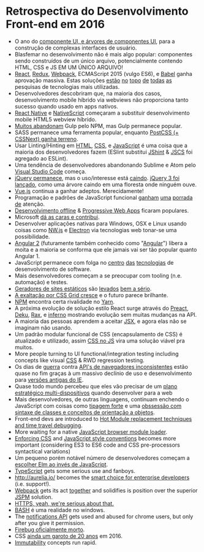 # Retrospectiva do Desenvolvimento Front-end em 2016

* O ano do [componente UI, e árvores de componentes UI](http://developer.telerik.com/featured/front-end-application-frameworks-component-architectures/), para a construção de complexas interfaces de usuário.
* Blasfemar no desenvolvimento não é mais algo popular: componentes sendo construídos de um único arquivo, potencialmente contendo HTML, CSS e JS EM UM ÚNICO ARQUIVO!
* [React](https://facebook.github.io/react/), [Redux](http://redux.js.org/), [Webpack](https://webpack.js.org/), ECMAScript 2015 (vulgo ES6), e [Babel](https://babeljs.io/) ganha aprovação massiva. Estas soluções [estão](http://stackoverflow.com/research/developer-survey-2016#technology-trending-tech-on-stack-overflow) [no](https://ashleynolan.co.uk/blog/frontend-tooling-survey-2016-results#js-bundlers) [topo](https://ashleynolan.co.uk/blog/frontend-tooling-survey-2016-results#js-framework-essential) [de](http://stateofjs.com/2016/frontend/) [todas](http://stateofjs.com/2016/flavors/) [as](http://stateofjs.com/2016/buildtools/) pesquisas de tecnologias mais utilizadas.
* Desenvolvedores descobriram que, na maioria dos casos, desenvolvimento mobile híbrido via webviews não proporciona tanto sucesso quando usado em apps nativos.
* [React Native](https://facebook.github.io/react-native/) e [NativeScript](https://www.nativescript.org/) começaram a substituir desenvolvimento mobile HTML5 webview híbrido.
* [Muitos abandonam](https://medium.freecodecamp.com/why-i-left-gulp-and-grunt-for-npm-scripts-3d6853dd22b8#.f9waa6mnx) Gulp pelo NPM, mas Gulp permanece popular.
* SASS permanece uma ferramenta popular, enquanto [PostCSS (+ CSSNext) ganha terreno](https://tylergaw.com/articles/sass-to-postcss).
* Usar Linting/Hinting em [HTML](http://htmlhint.com/), [CSS](http://stylelint.io/), e [JavaScript](http://eslint.org/) é uma coisa que
a maioria dos desenvolvedores fazem (ESlint substitui [JShint](http://jshint.com/) & [JSCS](http://jscs.info/) foi agregado ao ESLint).
* Uma tendência de desenvolvedores abandonando Sublime e Atom pelo [Visual Studio Code](https://code.visualstudio.com/) começa.
* [jQuery permanece](https://trends.builtwith.com/javascript), mas o uso/interesse está [caindo](https://www.google.com/trends/explore?q=jQuery). [jQuery 3 foi lançado](https://blog.jquery.com/2016/06/09/jquery-3-0-final-released/), como uma árvore caindo em uma floresta onde ninguém ouve.
* [Vue.js](https://vuejs.org/) continua a ganhar adeptos. Merecidamente!
* Programação e padrões de JavaScript funcional [ganham](https://www.manning.com/books/functional-programming-in-javascript) [uma](https://github.com/MostlyAdequate/mostly-adequate-guide) [porrada](https://github.com/getify/Functional-Light-JS) [de](https://www.youtube.com/channel/UCO1cgjhGzsSYb1rsB4bFe4Q) atenção.
* [Desenvolvimento offline](https://developers.google.com/web/fundamentals/getting-started/codelabs/offline/) & [Progressive Web Apps](https://developers.google.com/web/progressive-web-apps/) ficaram populares.
* Microsoft [dá as caras e contribui](http://developer.telerik.com/featured/microsoft-done-lately/).
* Desenvolver aplicações nativas para Windows, OSX e Linux usando coisas como [NW.js](https://nwjs.io/) e [Electron](http://electron.atom.io/) via tecnologias web tonar-se uma possibilidade.
* [Angular 2](https://angular.io/) (futuramente também conhecido como "[Angular](https://juristr.com/blog/2016/12/let-me-explain-angular-release-cycles/)") libera a moita e a maioria se conforma que ele jamais vai ser tão popular quanto Angular 1.
* JavaScript permanece com folga no [centro](http://stackoverflow.com/research/developer-survey-2016#technology-top-tech-on-stack-overflow) [das](http://stackoverflow.com/research/developer-survey-2016#technology-most-popular-technologies) [tecnologias](http://stackoverflow.com/research/developer-survey-2016#technology-correlated-technologies) de desenvolvimento de software.
* Mais desenvolvedores começam a se preocupar com tooling (n.e. automação) e testes.
* [Geradores de sites estáticos](https://www.staticgen.com/) são [levados](https://github.com/vigetlabs/gulp-starter/tree/blendid) [bem a sério](https://phenomic.io/).
* [A exaltação por CSS Grid cresce](http://meyerweb.com/eric/thoughts/2016/12/05/css-grid/) e o futuro parece brilhante.
* [NPM](https://www.npmjs.com/) encontra certa rivalidade no [Yarn](https://yarnpkg.com/).
* A próxima evolução de solução estilo React surge através do [Preact](https://preactjs.com/), [Deku](https://github.com/anthonyshort/deku), [Rax](https://github.com/alibaba/rax), e [inferno](https://infernojs.org/) mostrando evolução sem muitas mudanças na API.
* A maioria das pessoas aprendem a aceitar  [JSX](https://facebook.github.io/jsx/), e agora elas não se imaginam não usando.
* Um padrão modular funcional de CSS (encapsulamento de CSS) é atualizado e utilizado, assim [CSS no JS](https://github.com/MicheleBertoli/css-in-js) vira uma solução viável pra muitos.
* More people turning to UI functional/integration testing including concepts like visual [CSS](https://css-tricks.com/automating-css-regression-testing/) & RWD regression testing.
* Os dias de [guerra](https://kangax.github.io/compat-table/es6/) contra [API's de navegadores inconsistentes](https://html5test.com/results/desktop.html) estão quase no fim graças à um massivo declínio de uso e desenvolvimento para [versões antigas do IE](https://www.netmarketshare.com/browser-market-share.aspx?qprid=2&qpcustomd=0).
* Quase todo mundo percebeu que eles vão precisar de um [plano estratégico multi-dispositivos](http://www.intel.com/content/dam/www/public/us/en/images/iot/guide-to-iot-infographic.png) quando desenvolver para a web
* Mais desenvolvedores, de outras linguagens, continuam enchendo o JavaScript com coisas como [tipagem forte](https://flowtype.org/) e uma  [obssessão com sintaxe de classes e conceitos de orientação a objetos](https://www.typescriptlang.org/).
* Front-end devs are introduced to [Hot Module replacement techniques and time travel debugging](https://code-cartoons.com/hot-reloading-and-time-travel-debugging-what-are-they-3c8ed2812f35#.ezlpqez1i).
* More waiting for a native [JavaScript browser module loader](https://whatwg.github.io/loader/).
* [Enforcing CSS](https://css-tricks.com/stylelint/) and [JavaScript style conventions](https://github.com/airbnb/javascript/tree/master/packages/eslint-config-airbnb) becomes more important (considering ES3 to ES6 code and CSS pre-processors syntactical variations)
* Um pequeno porém notável número de desenvolvedores começam a [escolher Elm ao invés de JavaScript](https://www.brianthicks.com/post/2016/04/22/state-of-elm-2016-results/).
* [TypeScript](https://www.typescriptlang.org/) gets some serious use and fanboys.
* http://aurelia.io/ becomes the [smart choice for enterprise developers](https://www.youtube.com/watch?v=6I_GwgoGm1w&t=3315s) (i.e. support!).
* [Webpack](https://webpack.js.org/configuration/) gets its act [together](https://opencollective.com/webpack) and solidifies is position over the superior [JSPM](https://www.pluralsight.com/courses/javascript-systemjs-jspm) solution.
* [HTTPS, yeah, we're serious about that.](https://developers.google.com/web/updates/2016/10/avoid-not-secure-warn)
* [BASH](https://msdn.microsoft.com/en-us/commandline/wsl/about) é uma realidade no windows.
* The [notifications API](https://developer.mozilla.org/en-US/docs/Web/API/Notifications_API/Using_the_Notifications_API) gets used and abused for chrome users, but only after you give it permission.
* [Firebug oficialmente morto](https://github.com/firebug/firebug).
* CSS [ainda um garoto de 20 anos](https://www.w3.org/Style/CSS20/) em 2016.
* [Immutability](https://facebook.github.io/immutable-js/) concepts run rapid.
